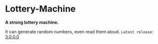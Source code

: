 # Lottery-Machine
**A strong lottery machine.**

It can generate random numbers, even read them aloud.
`Latest release`: [3.0.0.0](github.com/Python-Object-Developers/Lottery-Machine/releases/tag/v3.0.0.0)
